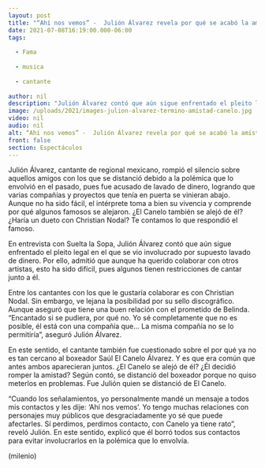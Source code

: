 ```yaml
---
layout: post
title: "“Ahí nos vemos” -  Julión Álvarez revela por qué se acabó la amistad con 'El Canelo' y Nodal"
date: 2021-07-08T16:19:00.000-06:00
tags:
  
  - Fama
  
  - musica
  
  - cantante
  
author: nil
description: "Julión Álvarez contó que aún sigue enfrentado el pleito legal en el que se vio involucrado por supuesto lavado de dinero. ¿Por eso terminó su amistad con Nodal y El Canelo? "
image: /uploads/2021/images-julion-alvarez-termino-amistad-canelo.jpg
video: nil
audio: nil
alt: “Ahí nos vemos” -  Julión Álvarez revela por qué se acabó la amistad con 'El Canelo' y Nodal
front: false
section: Espectáculos
---
```


Julión Álvarez, cantante de regional mexicano, rompió el silencio sobre aquellos amigos con los que se distanció debido a la polémica que lo envolvió en el pasado, pues fue acusado de lavado de dinero, logrando que varias compañías y proyectos que tenía en puerta se vinieran abajo. Aunque no ha sido fácil, el intérprete toma a bien su vivencia y comprende por qué algunos famosos se alejaron. ¿El Canelo también se alejó de él? ¿Haría un dueto con Christian Nodal? Te contamos lo que respondió el famoso. 

En entrevista con Suelta la Sopa, Julión Álvarez contó que aún sigue enfrentado el pleito legal en el que se vio involucrado por supuesto lavado de dinero. Por ello, admitió que aunque ha querido colaborar con otros artistas, esto ha sido difícil, pues algunos tienen restricciones de cantar junto a él. 

Entre los cantantes con los que le gustaría colaborar es con Christian Nodal. Sin embargo, ve lejana la posibilidad por su sello discográfico. Aunque aseguró que tiene una buen relación con el prometido de Belinda. “Encantado si se pudiera, por qué no. Yo sé completamente que no es posible, él está con una compañía que... La misma compañía no se lo permitiría”, aseguró Julión Álvarez.

En este sentido, el cantante también fue cuestionado sobre el por qué ya no es tan cercano al boxeador Saúl El Canelo Álvarez. Y es que era común que antes ambos aparecieran juntos. ¿El Canelo se alejó de él? ¿Él decidió romper la amistad? 
Según contó, se distanció del boxeador porque no quiso meterlos en problemas. Fue Julión quien se distanció de El Canelo. 

“Cuando los señalamientos, yo personalmente mandé un mensaje a todos mis contactos y les dije: ‘Ahí nos vemos’. Yo tengo muchas relaciones con personajes muy públicos que desgraciadamente yo sé que puede afectarles. Sí perdimos, perdimos contacto, con Canelo ya tiene rato”, reveló Julión.
En este sentido, explicó que él borró todos sus contactos para evitar involucrarlos en la polémica que lo envolvía. 

(milenio)